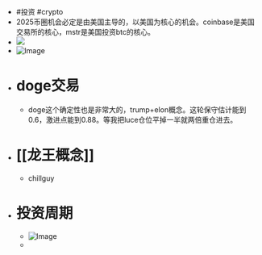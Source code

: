 - #投资 #crypto
- 2025币圈机会必定是由美国主导的，以美国为核心的机会。coinbase是美国交易所的核心，mstr是美国投资btc的核心。
- ![](https://pic4.zhimg.com/v2-55516e6dc06b42225bd3866fed33608d_r.jpg)
- ![Image](https://pbs.twimg.com/media/GeA5x34a0AIZz07?format=jpg&name=small)
- # doge交易
	- doge这个确定性也是非常大的，trump+elon概念。这轮保守估计能到0.6，激进点能到0.88。等我把luce仓位平掉一半就两倍重仓进去。
- # [[龙王概念]]
	- chillguy
- # 投资周期
	- ![Image](https://pbs.twimg.com/media/GesC50wbcAAVeRh?format=png&name=4096x4096)
	-